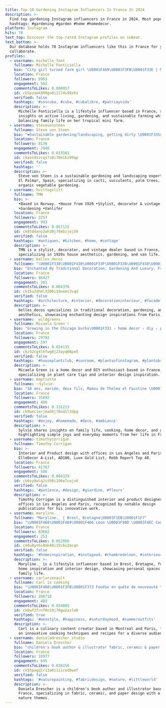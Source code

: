```yaml
---
title: Top 10 Gardening Instagram Influencers In France In 2024
description: >-
  Find top gardening Instagram influencers in France in 2024. Most popular
  hashtags: #gardening #garden #home #homedecor.
platform: Instagram
hits: 78
text_top: Discover the top-rated Instagram profiles on inBeat.
text_bottom: >-
  Our database holds 78 Instagram influencers like this in France for you to
  collaborate.
profiles:
  - username: michelle_font
    fullname: Michelle Fonticiella
    bio: "City girl turned farm girl \U0001F469\U0001F3FB‍\U0001F33E | Mom of girls, dogs, goats, chickens | Active living | Gardening | Life on our tropical mini farm \U0001F334\U0001F33F\U0001F33E"
    location: France
    followers: 8963
    engagement: 592
    commentsToLikes: 0.080957
    id: ck5pzaek800gn0i1174v99xh1
    verified: false
    hashtags: '#soscuba, #cuba, #cubalibre, #patriayvida'
    description: >-
      Michelle Fonticiella is a lifestyle influencer based in France, sharing
      insights on active living, gardening, and sustainable farming while
      balancing family life on her tropical mini farm.
  - username: stevevonsteen
    fullname: Steve von Steen
    bio: "❤️Sustainable gardening/landscaping, getting dirty \U0001F335cactus/succulent/\U0001F334palm tree freak, \U0001F469‍\U0001F33Eorganic veg garden& \U0001F415French bulldogs\U0001F4CDEl Palmar, Spain"
    location: France
    followers: 8136
    engagement: 2946
    commentsToLikes: 0.013501
    id: ckaos9zzcqs7s0i78m1kz99ap
    verified: false
    hashtags: ''
    description: >-
      Steve von Steen is a sustainable gardening and landscaping expert based in
      El Palmar, Spain, specializing in cacti, succulents, palm trees, and
      organic vegetable gardening.
  - username: hvittogslitt
    fullname: TMN
    bio: >-
      •Based in Norway. •House from 1920 •Stylist, decorator & vintage dealer
      •Gardening •Vanlifer
    location: France
    followers: 2257
    engagement: 993
    commentsToLikes: 0.057115
    id: ck8tddano2wh30j78ebzjoj59
    verified: false
    hashtags: '#antiques, #kitchen, #home, #cottage'
    description: >-
      TMN is a stylist, decorator, and vintage dealer based in France,
      specializing in 1920s house aesthetics, gardening, and van life.
  - username: belles_decos
    fullname: "\U0001F338\U0001F430\U0001F33F\U0001F338\U0001F430\U0001F33F\U0001F338\U0001F430\U0001F33F\U0001F338\U0001F430\U0001F33F\U0001F338"
    bio: "Enchanted By Traditional Decoration, Gardening And Luxury. From Paris With Love \U0001F4E7 belles.decos.info@gmail.com"
    location: France
    followers: 86427
    engagement: 201
    commentsToLikes: 0.004376
    id: ck15u2dhml3200i19nems3vqd
    verified: false
    hashtags: '#architecture, #interior, #decorationinterieur, #facadelovers'
    description: >-
      belles_decos specializes in traditional decoration, gardening, and luxury
      aesthetics, showcasing enchanting design inspirations from Paris, France.
  - username: _wildgreens
    fullname: Micaela Green ☾
    bio: "Growing in the Chicago burbs\U0001F331 ✧ home decor ✧ diy ✧ plant tips ✧ \U0001F48C micaelagreenn@gmail.com"
    location: France
    followers: 29792
    engagement: 597
    commentsToLikes: 0.024135
    id: ckz42cg4l6fwg0j23ayq08pe5
    verified: false
    hashtags: '#houseplantclub, #sunroom, #plantsofinstagram, #plantobsessed'
    description: >-
      Micaela Green is a home decor and DIY enthusiast based in France,
      specializing in plant care tips and interior design inspiration.
  - username: maptiotte
    fullname: ✨Sylvie✨
    bio: "58 ans, mariée, deux fils, Mamou de Thelma et Faustine \U0001F495 la famille, les amis, la cuisine, la déco, le jardin et les petits bonheurs tout simples \U0001F49B"
    location: France
    followers: 35892
    engagement: 400
    commentsToLikes: 0.131213
    id: ck9wec1erjma60j78n41l3dpg
    verified: false
    hashtags: '#enjoy, #homemade, #deco, #ambiance'
    description: >-
      Sylvie shares insights on family life, cooking, home decor, and gardening,
      highlighting simple joys and everyday moments from her life in France.
  - username: timothycorrigan
    fullname: Timothy Corrigan
    bio: >-
      Interior and Product design with offices in Los Angeles and Paris.
      ElleDecor A-List, AD100, Luxe Gold List, Robb Report Top 40.
    location: France
    followers: 41767
    engagement: 506
    commentsToLikes: 0.084329
    id: ck0vy8wlq2sth0i196e7cojv6
    verified: false
    hashtags: '#patience, #design, #giardino, #fleurs'
    description: >-
      Timothy Corrigan is a distinguished interior and product designer with
      offices in Los Angeles and Paris, recognized by notable design
      publications for his innovative work.
  - username: maryline._
    fullname: "Maryline._ | Brest, Bretagne\U0001F1EB\U0001F1F7"
    bio: "\U0001F468‍\U0001F469‍\U0001F466 Léon \U0001F90D \U0001F4EC Contact: maryline._@outlook.fr Vinted: le_dressingdeleon"
    location: France
    followers: 83662
    engagement: 253
    commentsToLikes: 0.052056
    id: ck0u8yt6s8mh40i19i6u2mcqn
    verified: false
    hashtags: '#homeinspiration, #instagood, #chambredeleon, #interieur'
    description: >-
      Maryline._ is a lifestyle influencer based in Brest, Bretagne, focusing on
      home inspiration and interior design, showcasing personal spaces and
      family life.
  - username: carlarsenault
    fullname: Carl is cooking
    bio: "\U0001F468\U0001F3FB‍\U0001F373 Foodie en quête de nouveauté \U0001F3A5 1 M sur Youtube \U0001F4CDMontréal \U0001F1E8\U0001F1E6 / Paris \U0001F1EB\U0001F1F7 \U0001F4E9 carliscooking@po.agency \U0001F60B CONCOURS \U0001F447\U0001F3FB"
    location: France
    followers: 208718
    engagement: 483
    commentsToLikes: 0.014885
    id: ck8wf2frnf0n10j78gw2azle0
    verified: true
    hashtags: '#menstyle, #happiness, #saturdaymood, #summeroutfits'
    description: >-
      Carl is a culinary content creator based in Montreal and Paris, focusing
      on innovative cooking techniques and recipes for a diverse audience.
  - username: danieladrescher_studio
    fullname: Daniela Drescher
    bio: "children's book author & illustrator fabric, ceramic & paper design \U0001F33F mail@danieladrescher.com"
    location: France
    followers: 18977
    engagement: 695
    commentsToLikes: 0.038256
    id: ck5hpagqlr13a0i11icod6wef
    verified: false
    hashtags: '#naturepainting, #fabricdesign, #nature, #littleworld'
    description: >-
      Daniela Drescher is a children's book author and illustrator based in
      France, specializing in fabric, ceramic, and paper design with a focus on
      nature themes.
---
```


